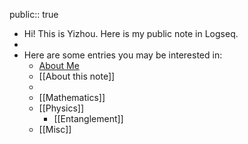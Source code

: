 public:: true

- Hi! This is Yizhou. Here is my public note in Logseq.
-
- Here are some entries you may be interested in:
	- [About Me](https://anyonicfugue.github.io/)
	- [[About this note]]
	-
	- [[Mathematics]]
	- [[Physics]]
		- [[Entanglement]]
	- [[Misc]]